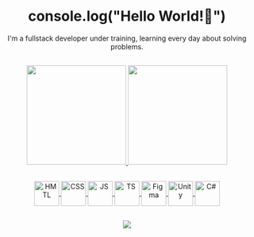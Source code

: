 <div align="center">
	<h1>console.log("Hello World!👋")</h1>
	<p>I'm a fullstack developer under training, learning every day about solving problems.</p>
</div>

##

<div align="center">
	<a href="https://github.com/mvacoimbra">
	<img height="200em" src="https://github-readme-stats.vercel.app/api?username=mvacoimbra&show_icons=true&theme=transparent&hide_border=true&title_color=05E100&text_color=EAF2EF&icon_color=05E100&custom_title=GitHub-Status">
	<img height="200em" src="https://github-readme-stats.vercel.app/api/top-langs/?username=mvacoimbra&theme=transparent&hide_border=true&title_color=05E100&text_color=EAF2EF">
</div>

##
<div style="display: inline_block" align="center">
	<a href="#">
	<img align="center" height="50px" alt="HMTL" src="https://cdn.jsdelivr.net/gh/devicons/devicon/icons/html5/html5-original.svg">
	<img align="center" height="50px" alt="CSS" src="https://cdn.jsdelivr.net/gh/devicons/devicon/icons/css3/css3-original.svg">
	<img align="center" height="50px" alt="JS" src="https://cdn.jsdelivr.net/gh/devicons/devicon/icons/javascript/javascript-original.svg">
	<img align="center" height="50px" alt="TS" src="https://cdn.jsdelivr.net/gh/devicons/devicon/icons/typescript/typescript-original.svg">
	<img align="center" height="50px" alt="Figma" src="https://cdn.jsdelivr.net/gh/devicons/devicon/icons/figma/figma-original.svg">
	<img align="center" height="50px" alt="Unity" src="https://cdn.jsdelivr.net/gh/devicons/devicon/icons/unity/unity-original.svg">
	<img align="center" height="50px" alt="C#" src="https://cdn.jsdelivr.net/gh/devicons/devicon/icons/csharp/csharp-original.svg">
</div>

##
<div style="display: inline_block" align="center">
	<a target="_blank"><img src="https://img.shields.io/badge/Discord-7289DA?style=for-the-badge&logo=discord&logoColor=white"></a>
	<a target="_blank"><img src="https://img.shields.io/badge/website-000000?style=for-the-badge&logo=About.me&logoColor=white" target="_blank></a>
</div>
